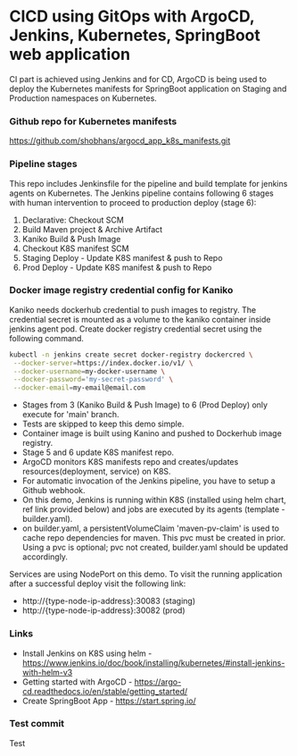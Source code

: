 # CICD using GitOps with ArgoCD, Jenkins, Kubernetes, SpringBoot web application

CI part is achieved using Jenkins and for CD, ArgoCD is being used to deploy the Kubernetes manifests for SpringBoot application on Staging and Production namespaces on Kubernetes.

### Github repo for Kubernetes manifests

https://github.com/shobhans/argocd_app_k8s_manifests.git

### Pipeline stages

This repo includes Jenkinsfile for the pipeline and build template for jenkins agents on Kubernetes. The Jenkins pipeline contains following 6 stages with human intervention to proceed to production deploy (stage 6):

1. Declarative: Checkout SCM
2. Build Maven project & Archive Artifact
3. Kaniko Build & Push Image
4. Checkout K8S manifest SCM
5. Staging Deploy - Update K8S manifest & push to Repo
6. Prod Deploy - Update K8S manifest & push to Repo

### Docker image registry credential config for Kaniko

Kaniko needs dockerhub credential to push images to registry. The credential secret is mounted as a volume to the kaniko container inside jenkins agent pod. Create docker registry credential secret using the following command.

```bash
kubectl -n jenkins create secret docker-registry dockercred \
 --docker-server=https://index.docker.io/v1/ \
 --docker-username=my-docker-username \
 --docker-password='my-secret-password' \
 --docker-email=my-email@email.com
```

- Stages from 3 (Kaniko Build & Push Image) to 6 (Prod Deploy) only execute for 'main' branch.
- Tests are skipped to keep this demo simple.
- Container image is built using Kanino and pushed to Dockerhub image registry.
- Stage 5 and 6 update K8S manifest repo.
- ArgoCD monitors K8S manifests repo and creates/updates resources(deployment, service) on K8S.
- For automatic invocation of the Jenkins pipeline, you have to setup a Github webhook.
- On this demo, Jenkins is running within K8S (installed using helm chart, ref link provided below) and jobs are executed by its agents (template - builder.yaml).
- on builder.yaml, a persistentVolumeClaim 'maven-pv-claim' is used to cache repo dependencies for maven. This pvc must be created in prior. Using a pvc is optional; pvc not created, builder.yaml should be updated accordingly.

Services are using NodePort on this demo. To visit the running application after a successful deploy visit the following link:

- http://{type-node-ip-address}:30083 (staging)
- http://{type-node-ip-address}:30082 (prod)

### Links

- Install Jenkins on K8S using helm - https://www.jenkins.io/doc/book/installing/kubernetes/#install-jenkins-with-helm-v3
- Getting started with ArgoCD - https://argo-cd.readthedocs.io/en/stable/getting_started/
- Create SpringBoot App - https://start.spring.io/

### Test commit

Test
